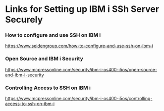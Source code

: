 # Links for Setting up IBM i SSh Server Securely 

### How to configure and use SSH on IBM i    
https://www.seidengroup.com/how-to-configure-and-use-ssh-on-ibm-i    

### Open Source and IBM i Security   
https://www.mcpressonline.com/security/ibm-i-os400-i5os/open-source-and-ibm-i-security   

### Controlling Access to SSH on IBM i 
https://www.mcpressonline.com/security/ibm-i-os400-i5os/controlling-access-to-ssh-on-ibm-i   


